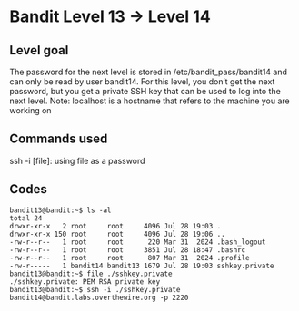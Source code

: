 # Bandit Level 13 → Level 14

## Level goal

The password for the next level is stored in /etc/bandit_pass/bandit14 and can only be read by user bandit14. For this level, you don’t get the next password, but you get a private SSH key that can be used to log into the next level. Note: localhost is a hostname that refers to the machine you are working on

## Commands used

ssh -i [file]: using file as a password

## Codes
```
bandit13@bandit:~$ ls -al
total 24
drwxr-xr-x   2 root     root     4096 Jul 28 19:03 .
drwxr-xr-x 150 root     root     4096 Jul 28 19:06 ..
-rw-r--r--   1 root     root      220 Mar 31  2024 .bash_logout
-rw-r--r--   1 root     root     3851 Jul 28 18:47 .bashrc
-rw-r--r--   1 root     root      807 Mar 31  2024 .profile
-rw-r-----   1 bandit14 bandit13 1679 Jul 28 19:03 sshkey.private
bandit13@bandit:~$ file ./sshkey.private
./sshkey.private: PEM RSA private key
bandit13@bandit:~$ ssh -i ./sshkey.private bandit14@bandit.labs.overthewire.org -p 2220
